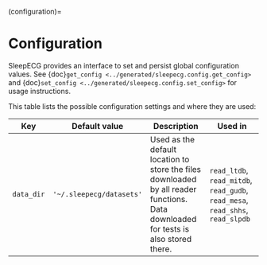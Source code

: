 (configuration)=
# Configuration
SleepECG provides an interface to set and persist global configuration values. See {doc}`get_config <../generated/sleepecg.config.get_config>` and {doc}`set_config <../generated/sleepecg.config.set_config>` for usage instructions.

This table lists the possible configuration settings and where they are used:

|Key|Default value|Description|Used in|
|-|-|-|-|
|`data_dir`|`'~/.sleepecg/datasets'`|Used as the default location to store the files downloaded by all reader functions. Data downloaded for tests is also stored there.|`read_ltdb`, `read_mitdb`, `read_gudb`, `read_mesa`, `read_shhs`, `read_slpdb`|

